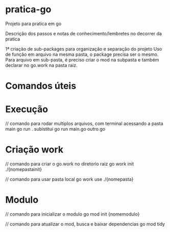 # pratica-go
Projeto para pratica em go

Descrição dos passos e notas de conhecimento/lembretes no decorrer da pratica

1ª criação de sub-packages para organização e separação do projeto
    Uso de função em arquivo na mesma pasta, o package precisa ser o mesmo.
    Para arquivo em sub-pasta, é preciso criar o mod na subpasta e também declarar no go.work na pasta raiz.





# Comandos úteis


 # Execução
 // comando para rodar multiplos arquivos, com terminal acessando a pasta main
 go run .
 subistitui go run main.go outro.go


 # Criação work
 // comando para criar o go.work no diretorio raiz
 go work init ./{nomepastainit}

 // comando para usar pasta local
 go work use ./{nomepasta}


 # Modulo

 // comando para inicializar o modulo
 go mod init {nomemodulo}

 // comando para atualizar o mod, busca e baixar dependencias
 go mod tidy

